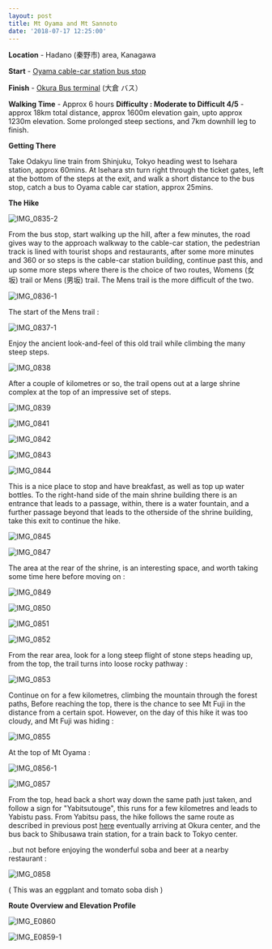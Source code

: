 ```yaml
---
layout: post
title: Mt Oyama and Mt Sannoto
date: '2018-07-17 12:25:00'
---
```


**Location** - Hadano (秦野市) area, Kanagawa

**Start** - [Oyama cable-car station bus stop](https://www.google.com/maps/@35.4241374,139.249202,19z)

**Finish** - [Okura Bus terminal](https://www.google.com/maps/place/%E5%A4%A7%E5%80%89%EF%BC%88%E3%83%90%E3%82%B9%EF%BC%89/@35.40461,139.1668113,17z/data=!3m1!4b1!4m5!3m4!1s0x60190856eb42a363:0x6d868b5036c29bd8!8m2!3d35.40461!4d139.169) (大倉 バス）

**Walking Time** - Approx 6 hours
**Difficulty : Moderate to Difficult 4/5** - approx 18km total distance, approx 1600m elevation gain, upto approx 1230m elevation. Some prolonged steep sections, and 7km downhill leg to finish.

**Getting There**

Take Odakyu line train from Shinjuku, Tokyo heading west to Isehara station, approx 60mins. At Isehara stn turn right through the ticket gates, left at the bottom of the steps at the exit, and walk a short distance to the bus stop, catch a bus to Oyama cable car station, approx 25mins.

**The Hike**

![IMG_0835-2](/content/images/2018/07/IMG_0835-2.JPG)

From the bus stop, start walking up the hill, after a few minutes, the road gives way to the approach walkway to the cable-car station, the pedestrian track is lined with tourist shops and restaurants, after some more minutes and 360 or so steps is the cable-car station building, continue past this, and up some more steps where there is the choice of two routes, Womens (女坂) trail or Mens (男坂) trail. The Mens trail is the more difficult of the two. 


![IMG_0836-1](/content/images/2018/07/IMG_0836-1.JPG)

The start of the Mens trail :

![IMG_0837-1](/content/images/2018/07/IMG_0837-1.JPG)

Enjoy the ancient look-and-feel of this old trail while climbing the many steep steps. 

![IMG_0838](/content/images/2018/07/IMG_0838.JPG)

After a couple of kilometres or so, the trail opens out at a large shrine complex at the top of an impressive set of steps.

![IMG_0839](/content/images/2018/07/IMG_0839.JPG)

![IMG_0841](/content/images/2018/07/IMG_0841.JPG)

![IMG_0842](/content/images/2018/07/IMG_0842.JPG)

![IMG_0843](/content/images/2018/07/IMG_0843.JPG)

![IMG_0844](/content/images/2018/07/IMG_0844.JPG)

This is a nice place to stop and have breakfast, as well as top up water bottles. To the right-hand side of the main shrine building there is an entrance that leads to a passage, within, there is a water fountain, and a further passage beyond that leads to the otherside of the shrine building, take this exit to continue the hike. 

![IMG_0845](/content/images/2018/07/IMG_0845.JPG)

![IMG_0847](/content/images/2018/07/IMG_0847.JPG)

The  area at the rear of the shrine, is an interesting space, and worth taking some time here before moving on :

![IMG_0849](/content/images/2018/07/IMG_0849.JPG)

![IMG_0850](/content/images/2018/07/IMG_0850.JPG)

![IMG_0851](/content/images/2018/07/IMG_0851.JPG)

![IMG_0852](/content/images/2018/07/IMG_0852.JPG)

From the rear area, look for a long steep flight of stone steps heading up, from the top, the trail turns into loose rocky pathway :

![IMG_0853](/content/images/2018/07/IMG_0853.JPG)

Continue on for a few kilometres, climbing the mountain through the forest paths, Before reaching the top, there is the chance to see Mt Fuji in the distance from a certain spot. However, on the day of this hike it was too cloudy, and Mt Fuji was hiding :

![IMG_0855](/content/images/2018/07/IMG_0855.JPG)

At the top of Mt Oyama :

![IMG_0856-1](/content/images/2018/07/IMG_0856-1.JPG)

![IMG_0857](/content/images/2018/07/IMG_0857.JPG)

From the top, head back a short way down the same path just taken, and follow a sign for "Yabitsutouge", this runs for a few kilometres and leads to Yabistu pass. From Yabitsu pass, the hike follows the same route as described in previous post [here](https://oyaji-hiking.github.io/2018/02/12/minoge-to-okura-via-mt-sa.html) eventually arriving at Okura center, and the bus back to Shibusawa train station, for a train back to Tokyo center. 

..but not before enjoying the wonderful soba and beer at a nearby restaurant :

![IMG_0858](/content/images/2018/07/IMG_0858.JPG)

( This was an eggplant and tomato soba dish )

**Route Overview and Elevation Profile**

![IMG_E0860](/content/images/2018/07/IMG_E0860.JPG)

![IMG_E0859-1](/content/images/2018/07/IMG_E0859-1.JPG)















